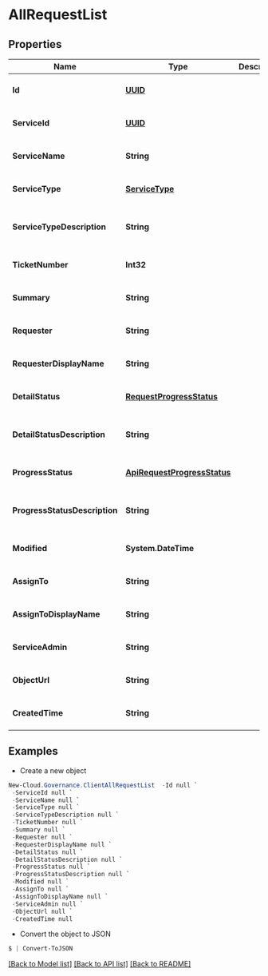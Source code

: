 # AllRequestList
## Properties

Name | Type | Description | Notes
------------ | ------------- | ------------- | -------------
**Id** | [**UUID**](UUID.md) |  | [optional] [default to null]
**ServiceId** | [**UUID**](UUID.md) |  | [optional] [default to null]
**ServiceName** | **String** |  | [optional] [default to null]
**ServiceType** | [**ServiceType**](ServiceType.md) |  | [optional] [default to null]
**ServiceTypeDescription** | **String** |  | [optional] [readonly] [default to null]
**TicketNumber** | **Int32** |  | [optional] [default to null]
**Summary** | **String** |  | [optional] [default to null]
**Requester** | **String** |  | [optional] [default to null]
**RequesterDisplayName** | **String** |  | [optional] [default to null]
**DetailStatus** | [**RequestProgressStatus**](RequestProgressStatus.md) |  | [optional] [default to null]
**DetailStatusDescription** | **String** |  | [optional] [readonly] [default to null]
**ProgressStatus** | [**ApiRequestProgressStatus**](ApiRequestProgressStatus.md) |  | [optional] [default to null]
**ProgressStatusDescription** | **String** |  | [optional] [readonly] [default to null]
**Modified** | **System.DateTime** |  | [optional] [default to null]
**AssignTo** | **String** |  | [optional] [default to null]
**AssignToDisplayName** | **String** |  | [optional] [default to null]
**ServiceAdmin** | **String** |  | [optional] [default to null]
**ObjectUrl** | **String** |  | [optional] [default to null]
**CreatedTime** | **String** |  | [optional] [default to null]

## Examples

- Create a new object
```powershell
New-Cloud.Governance.ClientAllRequestList  -Id null `
 -ServiceId null `
 -ServiceName null `
 -ServiceType null `
 -ServiceTypeDescription null `
 -TicketNumber null `
 -Summary null `
 -Requester null `
 -RequesterDisplayName null `
 -DetailStatus null `
 -DetailStatusDescription null `
 -ProgressStatus null `
 -ProgressStatusDescription null `
 -Modified null `
 -AssignTo null `
 -AssignToDisplayName null `
 -ServiceAdmin null `
 -ObjectUrl null `
 -CreatedTime null
```

- Convert the object to JSON
```powershell
$ | Convert-ToJSON
```


[[Back to Model list]](../README.md#documentation-for-models) [[Back to API list]](../README.md#documentation-for-api-endpoints) [[Back to README]](../README.md)

